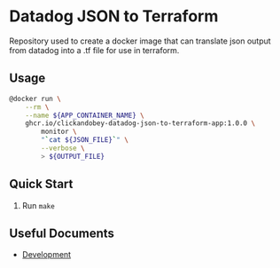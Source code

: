 # Datadog JSON to Terraform

Repository used to create a docker image that can translate json output from datadog into a .tf file for use in terraform.

## Usage

```bash
@docker run \
	--rm \
	--name ${APP_CONTAINER_NAME} \
	ghcr.io/clickandobey-datadog-json-to-terraform-app:1.0.0 \
		monitor \
		"`cat ${JSON_FILE}`" \
		--verbose \
		> ${OUTPUT_FILE}
```

## Quick Start

1. Run `make`

## Useful Documents

* [Development](docs/development.md)